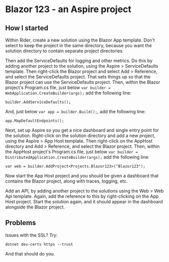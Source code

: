 # Blazor 123 - an Aspire project

## How I started
Within Rider, create a new solution using the Blazor App template. Don't select to keep the project in the same directory, because you want the solution directory to contain separate project directories.

Then add the ServiceDefaults for logging and other metrics. Do this by adding another project to the solution, using the Aspire > ServiceDefaults template. Then right-click the Blazor project and select Add > Reference, and select the ServiceDefaults project. That sets things up so that the Blazor project can use the ServiceDefaults project. Then, within the Blazor project's Program.cs file, just below `var builder = WebApplication.CreateBuilder(args);` add the following line:
```
builder.AddServiceDefaults();
```
And, just below `var app = builder.Build();`, add the following line:
```
app.MapDefaultEndpoints();
```

Next, set up Aspire so you get a nice dashboard and single entry point for the solution. Right-click on the solution directory and add a new project, using the Aspire > App Host template. Then right-click on the AppHost directory and Add > Reference, and select the Blazor project. Then, within the AppHost project's Program.cs file, just below `var builder = DistributedApplication.CreateBuilder(args);` add the following line:
```
var web = builder.AddProject<Projects.Blazor123>("Blazor123");
```

Now start the App Host project and you should be given a dashboard that contains the Blazor project, along with traces, logging, etc.

Add an API, by adding another project to the solutions using the Web > Web Api template. Again, add the reference to this by right-clicking on the App Host project. Start the solution again, and it should appear in the dashboard alongside the Blazor project.














## Problems
Issues with the SSL? Try:
```
dotnet dev-certs https --trust
```
And that should do you.

